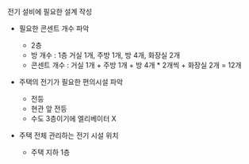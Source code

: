 전기 설비에 필요한 설계 작성

- 필요한 콘센트 개수 파악
    - 2층
    - 방 개수 : 1층 거실 1개, 주방 1개, 방 4개, 화장실 2개
    - 콘센트 개수 : 거실 1개 + 주방 1개 + 방 4개 * 2개씩 + 화장실 2개 = 12개

- 주택의 전기가 필요한 편의시설 파악
    - 전등
    - 현관 앞 전등
    - 수도
    3층이기에 엘리베이터 X

- 주택 전체 관리하는 전기 시설 위치
    - 주택 지하 1층
